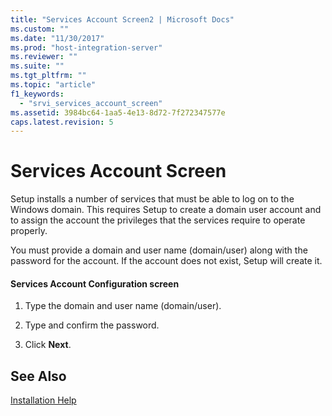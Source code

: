 ```yaml
---
title: "Services Account Screen2 | Microsoft Docs"
ms.custom: ""
ms.date: "11/30/2017"
ms.prod: "host-integration-server"
ms.reviewer: ""
ms.suite: ""
ms.tgt_pltfrm: ""
ms.topic: "article"
f1_keywords: 
  - "srvi_services_account_screen"
ms.assetid: 3984bc64-1aa5-4e13-8d72-7f272347577e
caps.latest.revision: 5
---
```

# Services Account Screen
Setup installs a number of services that must be able to log on to the Windows domain. This requires Setup to create a domain user account and to assign the account the privileges that the services require to operate properly.  
  
 You must provide a domain and user name (domain/user) along with the password for the account. If the account does not exist, Setup will create it.  
  
#### Services Account Configuration screen  
  
1.  Type the domain and user name (domain/user).  
  
2.  Type and confirm the password.  
  
3.  Click **Next**.  
  
## See Also  
 [Installation Help](../HIS2010/installation-help1.md)